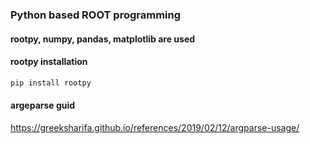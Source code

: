 ### Python based ROOT programming  
#### rootpy, numpy, pandas, matplotlib are used  

#### rootpy installation  
```bash  
pip install rootpy  
```  
#### argeparse guid  
https://greeksharifa.github.io/references/2019/02/12/argparse-usage/

